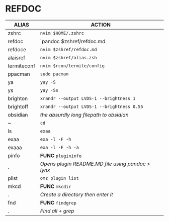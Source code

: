 REFDOC
======================================
**ALIAS**	| **ACTION**                     
--|--
zshrc		| `nvim $HOME/.zshrc`		
refdoc		| `pandoc $zshref/refdoc.md | lynx -stdin`	
refdoce		| `nvim $zshref/refdoc.md`	
alaisref	| `nvim $zshref/alias.zsh`	
termiteconf	| `nvim $rcon/termite/config`	
ppacman		| `sudo pacman`			
ya		| `yay -S`			
ys		| `yay -Ss`			
brighton	| `xrandr --output LVDS-1 --brightness 1`
brightoff	| `xrandr --output LVDS-1 --brightness 0.55`
obsidian	| _the absurdly long filepath to obsidian_
~		| `cd`
ls		| `exaa`
exaa		| `exa -l -F -h` 		
exaaa		| `exa -l -F -h -a` 		
pinfo		| **FUNC** `plugininfo`
.		| _Opens plugin README.MD file using pandoc > lynx_
plist		| `omz plugin list`
mkcd		| **FUNC** `mkcdir`
.|*Create a directory then enter it*
fnd		| **FUNC** `findgrep`
.|_Find all + grep_
